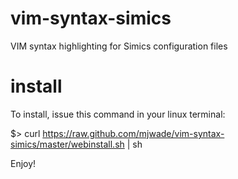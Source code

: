 vim-syntax-simics
=================

VIM syntax highlighting for Simics configuration files

install
=======
To install, issue this command in your linux terminal:

$> curl https://raw.github.com/mjwade/vim-syntax-simics/master/webinstall.sh | sh

Enjoy!
